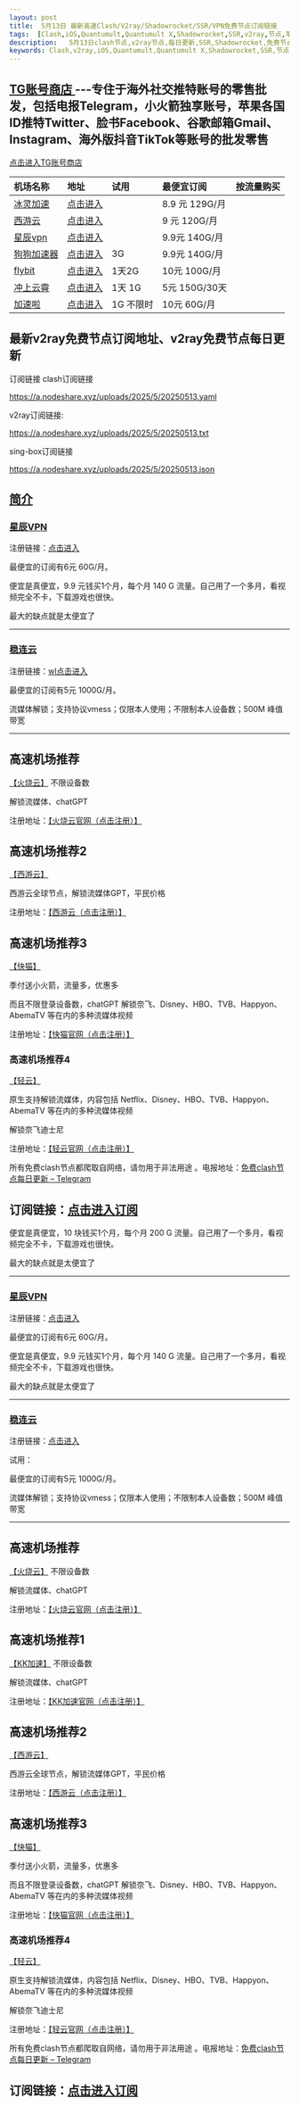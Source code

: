 ```yaml
---
layout: post
title:  5月13日 最新高速Clash/V2ray/Shadowrocket/SSR/VPN免费节点订阅链接
tags:  [Clash,iOS,Quantumult,Quantumult X,Shadowrocket,SSR,v2ray,节点,苹果,小火箭,订阅链,高速免费节点,V2ray,clash,ss,ssr,trojan,vmess,免费节点,翻墙必备,免费节点,科学上网]
description:   5月13日clash节点,v2ray节点,每日更新,SSR,Shadowrocket,免费节点,高速机场推荐
keywords: Clash,v2ray,iOS,Quantumult,Quantumult X,Shadowrocket,SSR,节点,苹果,小火箭,订阅链接,高速免费节点,V2ray,clash,ss,ssr,trojan,vmess,翻墙必备,免费节点,科学上网, 
---
```






## [TG账号商店 ](https://shop.nodeshare.xyz/) ---专住于海外社交推特账号的零售批发，包括电报Telegram，小火箭独享账号，苹果各国ID推特Twitter、脸书Facebook、谷歌邮箱Gmail、Instagram、海外版抖音TikTok等账号的批发零售

[点击进入TG账号商店 ](https://shop.nodeshare.xyz/)

机场名称 | 地址 | 试用 | 最便宜订阅 | 按流量购买 |
| :------- | :--- | :--- | :--------- | :-------- |
| [冰灵加速](#ef) | [点击进入](https://sulian.info/#/register?code=3R5DYYrL) |  | 8.9 元 129G/月 |  |
| [西游云](#ef) | [点击进入](https://88cloud.dpdns.org/#/register?code=LSpR3sOK) |  | 9 元 120G/月 |  |
| [星辰vpn](#%E9%BE%99%E7%8C%AB%E4%BA%91) | [点击进入](https://88cloud.dpdns.org/#/register?code=LSpR3sOK) |  | 9.9元 140G/月 |  |
| [狗狗加速器](#%E9%BE%99%E7%8C%AB%E4%BA%91) | [点击进入](https://www.dginv.click/#/register?code=yi5aid0d)| 3G | 9.9元 140G/月 |  |
| [flybit](#flybit) | [点击进入](https://goflybit.pages.dev/#/register?code=iV0dLWfT) | 1天2G | 10元 100G/月 |  |
| [冲上云霄](#%E5%86%B2%E4%B8%8A%E4%BA%91%E9%9C%84) | [点击进入](https://cpdd.one/?r=42354) | 1天 1G | 5元 150G/30天 |  |
| [加速啦](#%E5%8A%A0%E9%80%9F%E5%95%A6) | [点击进入](https://jiasu.la/?r=42350) | 1G 不限时 | 10元 60G/月 |  |




## 最新v2ray免费节点订阅地址、v2ray免费节点每日更新


订阅链接
clash订阅链接

https://a.nodeshare.xyz/uploads/2025/5/20250513.yaml

v2ray订阅链接:

https://a.nodeshare.xyz/uploads/2025/5/20250513.txt

sing-box订阅链接

https://a.nodeshare.xyz/uploads/2025/5/20250513.json

## [简介](#简介)



### [星辰VPN](https://88cloud.dpdns.org/#/register?code=LSpR3sOK)

注册链接：[点击进入](https://88cloud.dpdns.org/#/register?code=LSpR3sOK)

最便宜的订阅有6元 60G/月。

便宜是真便宜，9.9 元钱买1个月，每个月 140 G 流量。自己用了一个多月，看视频完全不卡，下载游戏也很快。

最大的缺点就是太便宜了

* * *

### [稳连云](https://xn--9kqq77hqun.com/#/register?code=tsTYVbC0)

注册链接：[wl点击进入](https://xn--9kqq77hqun.com/#/register?code=tsTYVbC0)


最便宜的订阅有5元 1000G/月。

流媒体解锁；支持协议vmess；仅限本人使用；不限制本人设备数；500M 峰值带宽

* * *

## 高速机场推荐

[【火烧云】](https://huoshaoyun.pro/#/register?code=iYoHYy6g)
不限设备数

解锁流媒体、chatGPT

注册地址：[【火烧云官网（点击注册）】](https://huoshaoyun.pro/#/register?code=iYoHYy6g)


##  高速机场推荐2

[【西游云】](https://88cloud.dpdns.org/#/register?code=LSpR3sOK)

西游云全球节点，解锁流媒体GPT，平民价格

注册地址：[【西游云（点击注册）】](https://88cloud.dpdns.org/#/register?code=LSpR3sOK)

##  高速机场推荐3

[【快猫】](https://kuaimao.io/#/register?code=TTaIXhNs)

季付送小火箭，流量多，优惠多

而且不限登录设备数，chatGPT 解锁奈飞、Disney、HBO、TVB、Happyon、AbemaTV 等在内的多种流媒体视频

注册地址：[【快猫官网（点击注册）】](https://kuaimao.io/#/register?code=TTaIXhNs)

###  高速机场推荐4

 [【轻云】](https://qingyun.world/#/register?code=C5zOLvph)

原生支持解锁流媒体，内容包括 Netflix、Disney、HBO、TVB、Happyon、AbemaTV 等在内的多种流媒体视频

解锁奈飞迪士尼

注册地址：[【轻云官网（点击注册）】](https://qingyun.world/#/register?code=C5zOLvph)

所有免费clash节点都爬取自网络，请勿用于非法用途 。电报地址：<a href="https://t.me/+_gkN4gmsOWFjZmZl" target="_blank">免费clash节点每日更新 – Telegram</a>

##  订阅链接：<a href="https://telegeam.github.io/clashv2rayshare/" target="_blank">点击进入订阅</a>





便宜是真便宜，10 块钱买1个月，每个月 200 G 流量。自己用了一个多月，看视频完全不卡，下载游戏也很快。

最大的缺点就是太便宜了

* * *

### [星辰VPN](https://88cloud.dpdns.org/#/register?code=LSpR3sOK)

注册链接：[点击进入](https://88cloud.dpdns.org/#/register?code=LSpR3sOK)

最便宜的订阅有6元 60G/月。

便宜是真便宜，9.9 元钱买1个月，每个月 140 G 流量。自己用了一个多月，看视频完全不卡，下载游戏也很快。

最大的缺点就是太便宜了

* * *



### [稳连云](https://xn--9kqq77hqun.com/#/register?code=tsTYVbC0)

注册链接：[点击进入](https://xn--9kqq77hqun.com/#/register?code=tsTYVbC0)

试用：

最便宜的订阅有5元 1000G/月。

流媒体解锁；支持协议vmess；仅限本人使用；不限制本人设备数；500M 峰值带宽

* * *


## 高速机场推荐

[【火烧云】](https://huoshaoyun.pro/#/register?code=iYoHYy6g)
不限设备数

解锁流媒体、chatGPT

注册地址：[【火烧云官网（点击注册）】](https://huoshaoyun.pro/#/register?code=iYoHYy6g)

## 高速机场推荐1

[【KK加速】](https://tg-nav.github.io/nodeshare/)
不限设备数

解锁流媒体、chatGPT

注册地址：[【KK加速官网（点击注册）】](https://tg-nav.github.io/nodeshare/)
##  高速机场推荐2

[【西游云】](https://88cloud.dpdns.org/#/register?code=LSpR3sOK)

西游云全球节点，解锁流媒体GPT，平民价格

注册地址：[【西游云（点击注册）】](https://88cloud.dpdns.org/#/register?code=LSpR3sOK)

##  高速机场推荐3

[【快猫】](https://kuaimao.io/#/register?code=TTaIXhNs)

季付送小火箭，流量多，优惠多

而且不限登录设备数，chatGPT 解锁奈飞、Disney、HBO、TVB、Happyon、AbemaTV 等在内的多种流媒体视频

注册地址：[【快猫官网（点击注册）】](https://kuaimao.io/#/register?code=TTaIXhNs)

###  高速机场推荐4

 [【轻云】](https://qingyun.world/#/register?code=C5zOLvph)

原生支持解锁流媒体，内容包括 Netflix、Disney、HBO、TVB、Happyon、AbemaTV 等在内的多种流媒体视频

解锁奈飞迪士尼

注册地址：[【轻云官网（点击注册）】](https://qingyun.world/#/register?code=C5zOLvph)

所有免费clash节点都爬取自网络，请勿用于非法用途 。电报地址：<a href="https://t.me/+_gkN4gmsOWFjZmZl" target="_blank">免费clash节点每日更新 – Telegram</a>

##  订阅链接：<a href="https://telegeam.github.io/clashv2rayshare/" target="_blank">点击进入订阅</a>




